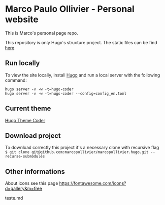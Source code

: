 # Marco Paulo Ollivier - Personal website

This is Marco's personal page repo. 

This repository is only Hugo's structure project. 
The static files can be find [here](https://github.com/marcopollivier/marcopollivier.github.io)

## Run locally
To view the site locally, install [Hugo](http://gohugo.io/) and run a local server with the following command:
```
hugo server -v -w -t=hugo-coder
hugo server -v -w -t=hugo-coder --config=config_en.toml

```

## Current theme
[Hugo Theme Coder](https://themes.gohugo.io/hugo-coder/)

## Download project
To download correctly this project it's a necessary clone with recursive flag
    `$ git clone git@github.com:marcopollivier/marcopollivier.hugo.git --recurse-submodules`

## Other informations 
About icons see this page https://fontawesome.com/icons?d=gallery&m=free

teste.md